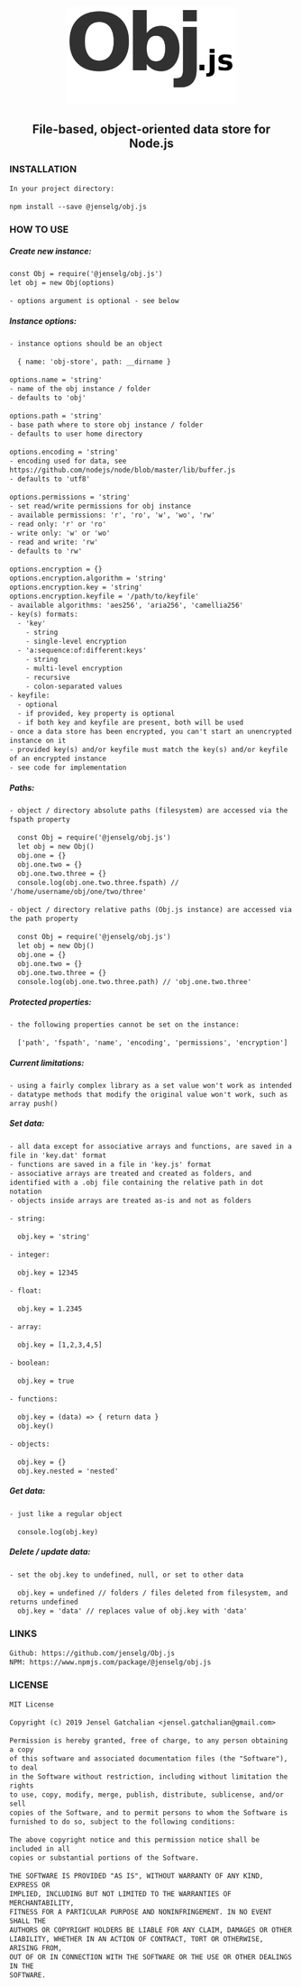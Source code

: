 <p align="center">
  <img src="https://github.com/jenselg/Obj.js/raw/master/misc/obj.js-logo.png" alt="Obj.js-logo" width="300" />
</p>

<h2 align="center">File-based, object-oriented data store for Node.js</h2>

### INSTALLATION

    In your project directory:

    npm install --save @jenselg/obj.js

### HOW TO USE

##### Create new instance:

    const Obj = require('@jenselg/obj.js')
    let obj = new Obj(options)

    - options argument is optional - see below

##### Instance options:

    - instance options should be an object

      { name: 'obj-store', path: __dirname }

    options.name = 'string'
    - name of the obj instance / folder
    - defaults to 'obj'

    options.path = 'string'
    - base path where to store obj instance / folder
    - defaults to user home directory

    options.encoding = 'string'
    - encoding used for data, see https://github.com/nodejs/node/blob/master/lib/buffer.js
    - defaults to 'utf8'

    options.permissions = 'string'
    - set read/write permissions for obj instance
    - available permissions: 'r', 'ro', 'w', 'wo', 'rw'
    - read only: 'r' or 'ro'
    - write only: 'w' or 'wo'
    - read and write: 'rw'
    - defaults to 'rw'

    options.encryption = {}
    options.encryption.algorithm = 'string'
    options.encryption.key = 'string'
    options.encryption.keyfile = '/path/to/keyfile'
    - available algorithms: 'aes256', 'aria256', 'camellia256'
    - key(s) formats:
      - 'key'
        - string
        - single-level encryption
      - 'a:sequence:of:different:keys'
        - string
        - multi-level encryption
        - recursive
        - colon-separated values
    - keyfile:
      - optional
      - if provided, key property is optional
      - if both key and keyfile are present, both will be used
    - once a data store has been encrypted, you can't start an unencrypted instance on it
    - provided key(s) and/or keyfile must match the key(s) and/or keyfile of an encrypted instance
    - see code for implementation

##### Paths:

    - object / directory absolute paths (filesystem) are accessed via the fspath property

      const Obj = require('@jenselg/obj.js')
      let obj = new Obj()
      obj.one = {}
      obj.one.two = {}
      obj.one.two.three = {}
      console.log(obj.one.two.three.fspath) // '/home/username/obj/one/two/three'

    - object / directory relative paths (Obj.js instance) are accessed via the path property

      const Obj = require('@jenselg/obj.js')
      let obj = new Obj()
      obj.one = {}
      obj.one.two = {}
      obj.one.two.three = {}
      console.log(obj.one.two.three.path) // 'obj.one.two.three'

##### Protected properties:

    - the following properties cannot be set on the instance:

      ['path', 'fspath', 'name', 'encoding', 'permissions', 'encryption']

##### Current limitations:

    - using a fairly complex library as a set value won't work as intended
    - datatype methods that modify the original value won't work, such as array push()

##### Set data:

    - all data except for associative arrays and functions, are saved in a file in 'key.dat' format
    - functions are saved in a file in 'key.js' format
    - associative arrays are treated and created as folders, and identified with a .obj file containing the relative path in dot notation
    - objects inside arrays are treated as-is and not as folders

    - string:

      obj.key = 'string'

    - integer:

      obj.key = 12345

    - float:

      obj.key = 1.2345

    - array:

      obj.key = [1,2,3,4,5]

    - boolean:

      obj.key = true

    - functions:

      obj.key = (data) => { return data }
      obj.key()

    - objects:

      obj.key = {}
      obj.key.nested = 'nested'

##### Get data:

    - just like a regular object

      console.log(obj.key)

##### Delete / update data:

    - set the obj.key to undefined, null, or set to other data

      obj.key = undefined // folders / files deleted from filesystem, and returns undefined
      obj.key = 'data' // replaces value of obj.key with 'data'

### LINKS

    Github: https://github.com/jenselg/Obj.js
    NPM: https://www.npmjs.com/package/@jenselg/obj.js

### LICENSE

    MIT License

    Copyright (c) 2019 Jensel Gatchalian <jensel.gatchalian@gmail.com>

    Permission is hereby granted, free of charge, to any person obtaining a copy
    of this software and associated documentation files (the "Software"), to deal
    in the Software without restriction, including without limitation the rights
    to use, copy, modify, merge, publish, distribute, sublicense, and/or sell
    copies of the Software, and to permit persons to whom the Software is
    furnished to do so, subject to the following conditions:

    The above copyright notice and this permission notice shall be included in all
    copies or substantial portions of the Software.

    THE SOFTWARE IS PROVIDED "AS IS", WITHOUT WARRANTY OF ANY KIND, EXPRESS OR
    IMPLIED, INCLUDING BUT NOT LIMITED TO THE WARRANTIES OF MERCHANTABILITY,
    FITNESS FOR A PARTICULAR PURPOSE AND NONINFRINGEMENT. IN NO EVENT SHALL THE
    AUTHORS OR COPYRIGHT HOLDERS BE LIABLE FOR ANY CLAIM, DAMAGES OR OTHER
    LIABILITY, WHETHER IN AN ACTION OF CONTRACT, TORT OR OTHERWISE, ARISING FROM,
    OUT OF OR IN CONNECTION WITH THE SOFTWARE OR THE USE OR OTHER DEALINGS IN THE
    SOFTWARE.
